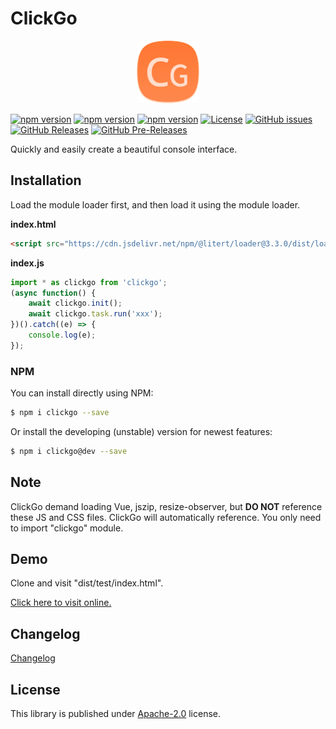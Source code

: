 # ClickGo

<p align="center"><img src="dist/icon.png" width="100" height="100" alt="ClickGo"></p>

[![npm version](https://img.shields.io/npm/v/clickgo.svg?colorB=brightgreen)](https://www.npmjs.com/package/clickgo "Stable Version")
[![npm version](https://img.shields.io/npm/v/clickgo/dev.svg)](https://www.npmjs.com/package/clickgo "Development Version")
[![npm version](https://img.shields.io/npm/v/clickgo/beta.svg)](https://www.npmjs.com/package/clickgo "Beta Version")
[![License](https://img.shields.io/github/license/maiyun/clickgo.svg)](https://github.com/maiyun/clickgo/blob/master/LICENSE)
[![GitHub issues](https://img.shields.io/github/issues/maiyun/clickgo.svg)](https://github.com/maiyun/clickgo/issues)
[![GitHub Releases](https://img.shields.io/github/release/maiyun/clickgo.svg)](https://github.com/maiyun/clickgo/releases "Stable Release")
[![GitHub Pre-Releases](https://img.shields.io/github/release/maiyun/clickgo/all.svg)](https://github.com/maiyun/clickgo/releases "Pre-Release")

Quickly and easily create a beautiful console interface.

## Installation

Load the module loader first, and then load it using the module loader.

**index.html**

```html
<script src="https://cdn.jsdelivr.net/npm/@litert/loader@3.3.0/dist/loader.min.js?path=index&npm={'clickgo':'3.0.6-dev7'}"></script>
```

**index.js**

```typescript
import * as clickgo from 'clickgo';
(async function() {
    await clickgo.init();
    await clickgo.task.run('xxx');
})().catch((e) => {
    console.log(e);
});
```

### NPM

You can install directly using NPM:

```sh
$ npm i clickgo --save
```

Or install the developing (unstable) version for newest features:

```sh
$ npm i clickgo@dev --save
```

## Note

ClickGo demand loading Vue, jszip, resize-observer, but **DO NOT** reference these JS and CSS files. ClickGo will automatically reference. You only need to import "clickgo" module.

## Demo

Clone and visit "dist/test/index.html".

[Click here to visit online.](https://maiyunnet.github.io/ClickGo/dist/test/)

## Changelog

[Changelog](doc/CHANGELOG.md)

## License

This library is published under [Apache-2.0](./LICENSE) license.